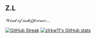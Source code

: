 ## Z.L
𝒲𝒾𝓃𝒹 𝑜𝒻 𝒾𝓃𝒹𝒾𝒻𝒻𝑒𝓇𝑒𝓃𝒸𝑒...

[![GitHub Streak](https://streak-stats.demolab.com/?user=zlrkw11)](https://git.io/streak-stats)
[![zlrkw11's GitHub stats](https://github-readme-stats.vercel.app/api?username=zlrkw11)](https://github.com/zlrkw11/github-readme-stats)

